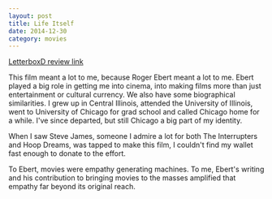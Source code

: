 ```yaml
---
layout: post
title: Life Itself 
date: 2014-12-30
category: movies
---
```

 
[LetterboxD review link](http://letterboxd.com/samarthbhaskar/film/life-itself/)

 This film meant a lot to me, because Roger Ebert meant a lot to me. Ebert played a big role in getting me into cinema, into making films more than just entertainment or cultural currency. We also have some biographical similarities. I grew up in Central Illinois, attended the University of Illinois, went to University of Chicago for grad school and called Chicago home for a while. I've since departed, but still Chicago a big part of my identity.

When I saw Steve James, someone I admire a lot for both The Interrupters and Hoop Dreams, was tapped to make this film, I couldn't find my wallet fast enough to donate to the effort. 

To Ebert, movies were empathy generating machines. To me, Ebert's writing and his contribution to bringing movies to the masses amplified that empathy far beyond its original reach.

